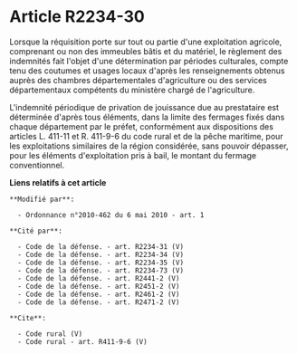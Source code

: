 # Article R2234-30

Lorsque la réquisition porte sur tout ou partie d'une exploitation agricole, comprenant ou non des immeubles bâtis et du
matériel, le règlement des indemnités fait l'objet d'une détermination par périodes culturales, compte tenu des coutumes et
usages locaux d'après les renseignements obtenus auprès des chambres départementales d'agriculture ou des services
départementaux compétents du ministère chargé de l'agriculture.

L'indemnité périodique de privation de jouissance due au prestataire est déterminée d'après tous éléments, dans la limite des
fermages fixés dans chaque département par le préfet, conformément aux dispositions des articles L. 411-11 et R. 411-9-6 du
code rural et de la pêche maritime,  pour les exploitations similaires de la région considérée, sans pouvoir dépasser, pour
les éléments d'exploitation pris à bail, le montant du fermage conventionnel.

**Liens relatifs à cet article**

	**Modifié par**:

	  - Ordonnance n°2010-462 du 6 mai 2010 - art. 1

	**Cité par**:

	  - Code de la défense. - art. R2234-31 (V)
	  - Code de la défense. - art. R2234-34 (V)
	  - Code de la défense. - art. R2234-35 (V)
	  - Code de la défense. - art. R2234-73 (V)
	  - Code de la défense. - art. R2441-2 (V)
	  - Code de la défense. - art. R2451-2 (V)
	  - Code de la défense. - art. R2461-2 (V)
	  - Code de la défense. - art. R2471-2 (V)

	**Cite**:

	  - Code rural (V)
	  - Code rural - art. R411-9-6 (V)

